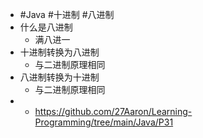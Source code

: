- #Java #十进制 #八进制
- 什么是八进制
	- 满八进一
- 十进制转换为八进制
	- 与二进制原理相同
- 八进制转换为十进制
	- 与二进制原理相同
- - https://github.com/27Aaron/Learning-Programming/tree/main/Java/P31